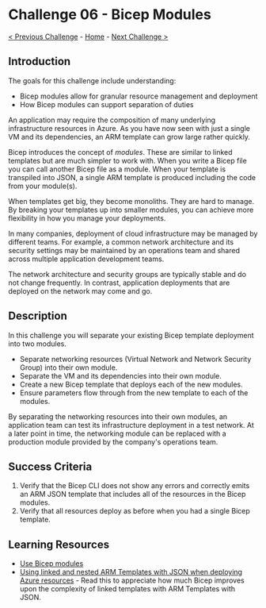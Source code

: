 # Challenge 06 - Bicep Modules

[< Previous Challenge](./Challenge-05.md) - [Home](../README.md) - [Next Challenge >](./Challenge-07.md)

## Introduction

The goals for this challenge include understanding:

- Bicep modules allow for granular resource management and deployment
- How Bicep modules can support separation of duties

An application may require the composition of many underlying infrastructure resources in Azure. As you have now seen with just a single VM and its dependencies, an ARM template can grow large rather quickly.

Bicep introduces the concept of *modules*. These are similar to linked templates but are much simpler to work with. When you write a Bicep file you can call another Bicep file as a module. When your template is transpiled into JSON, a single ARM template is produced including the code from your module(s).

When templates get big, they become monoliths. They are hard to manage. By breaking your templates up into smaller modules, you can achieve more flexibility in how you manage your deployments.

In many companies, deployment of cloud infrastructure may be managed by different teams. For example, a common network architecture and its security settings may be maintained by an operations team and shared across multiple application development teams.

The network architecture and security groups are typically stable and do not change frequently. In contrast, application deployments that are deployed on the network may come and go.

## Description

In this challenge you will separate your existing Bicep template deployment into two modules.

- Separate networking resources (Virtual Network and Network Security Group) into their own module.
- Separate the VM and its dependencies into their own module.
- Create a new Bicep template that deploys each of the new modules.
- Ensure parameters flow through from the new template to each of the modules.

By separating the networking resources into their own modules, an application team can test its infrastructure deployment in a test network. At a later point in time, the networking module can be replaced with a production module provided by the company's operations team.

## Success Criteria

1. Verify that the Bicep CLI does not show any errors and correctly emits an ARM JSON template that includes all of the resources in the Bicep modules.
1. Verify that all resources deploy as before when you had a single Bicep template.

## Learning Resources

- [Use Bicep modules](https://learn.microsoft.com/azure/azure-resource-manager/bicep/modules)
- [Using linked and nested ARM Templates with JSON when deploying Azure resources](https://learn.microsoft.com/azure/azure-resource-manager/templates/linked-templates?tabs=azure-cli) - Read this to appreciate how much Bicep improves upon the complexity of linked templates with ARM Templates with JSON.
